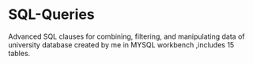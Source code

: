 # SQL-Queries
Advanced SQL clauses for combining, filtering, and manipulating data of university database created by me in MYSQL workbench ,includes 15 tables.
